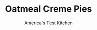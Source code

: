 ---
layout: ../../layouts/MarkdownPostLayout.astro
title: Oatmeal Creme Pies
author: America's Test Kitchen
pubDate: 2023-03-15
description: "All the nostalgic appeal of the classic, baked from scratch in your own kitchen."
image_url: https://res.cloudinary.com/hksqkdlah/image/upload/ar_1:1,c_fill,dpr_2.0,f_auto,fl_lossy.progressive.strip_profile,g_faces:auto,q_auto:low,w_344/SFS_OatmealCremePies-43_z883fj
tags: ["Desserts or Baked Goods","American","Dessert Pies"]
calories: 5435
protein: 3
carbohydrates: 46
fats: 15
fiber: 1
ingredients: ["1 cup (5 ounces), all-purpose flour","1 teaspoon, table salt","¾ teaspoon, baking soda","3 cups (9 ounces), old-fashioned rolled oats","½ cup (3 ounces), raisins","¾ cup packed (5¼ ounces), dark brown sugar","½ cup (3½ ounces), granulated sugar","½ cup, vegetable oil","4 tablespoons, unsalted butter, melted","2 teaspoons, molasses","¼ teaspoon, ground cinnamon","1 , large egg plus 1 large yolk","1 teaspoon, vanilla extract","5 ounces (1¼ cups) Fluff brand, marshmallow creme","¾ cup (3 ounces), confectioners' sugar","6 tablespoons, unsalted butter, softened","½ teaspoon, vanilla extract","¼ teaspoon, table salt"]
serves: 16
time: "1½ hours, plus 50 minutes cooling"
instructions: ["FOR THE COOKIES: Adjust oven rack to middle position and heat oven to 400 degrees. Line 2 rimmed baking sheets with parchment paper. Whisk flour, salt, and baking soda together in medium bowl; set aside. Process oats and raisins in food processor until very finely ground, about 1 minute.","Whisk brown sugar, granulated sugar, oil, melted butter, molasses, and cinnamon in large bowl until smooth. Whisk in egg and yolk and vanilla until smooth. Using wooden spoon or spatula, stir in flour mixture until evenly combined and no dry flour remains. Stir in oat-raisin mixture until evenly distributed. (Mixture will be stiff; once dough begins to stiffen, you can mix with your hands until dough is evenly combined.)","Divide dough into twenty-four 1⅓-ounce portions, about 1½ tablespoons each. Roll dough portions between your hands to form smooth balls. Evenly space dough balls on prepared sheets, 12 balls per sheet. Using your hand or bottom of dry measuring cup, flatten balls to ½-inch thickness.","Bake cookies, 1 sheet at a time, until tops are beginning to crack at edges, 5 to 7 minutes. Let cookies cool on sheet for 5 minutes. Using spatula, transfer cookies to wire rack and let cool completely, about 45 minutes.","FOR THE FILLING: Process all ingredients in now-empty processor until smooth and fluffy, about 30 seconds, scraping down sides of bowl as needed. Transfer to bowl and stir to incorporate any dry sugar.","Spread 1 scant tablespoon creme filling on bottoms (flat sides) of each of 12 cookies. Top with remaining cookies to form sandwiches. Serve. (Assembled cookies can be stored in airtight container for up to 3 days.)"]
nutrition: ["136 mg Potassium, K","97 mg Phosphorus, P","23 mg Calcium, Ca","1 mg Iron, Fe","50 mg Magnesium, Mg","180 mg Sodium, Na","15 g Total lipid (fat)","7 g Fatty acids, total monounsaturated","1 g Fatty acids, total polyunsaturated","30 mg Cholesterol","5 g Fatty acids, total saturated","1 g Fiber, total dietary","13 µg Folic acid","9 µg Folate, food","27 g Sugars, total","1 µg Vitamin K (phylloquinone)","9 g Water","47 g Carbohydrate, by difference","33 µg Folate, DFE","3 g Protein","1 mg Vitamin E (alpha-tocopherol)","65 µg Vitamin A, RAE","46 g Carbohydrates (net)","339 kcal Energy","23 g Sugars, added","5435 calories"]
notes: "Regular old-fashioned rolled oats work best in this recipe. Do not use extra-thick rolled oats, as they will bake up tough in the cookies. For cookies with just the right amount of spread and chew, we strongly recommend that you weigh your ingredients. The cookies will seem underdone when you pull them from the oven. This is OK; they will continue to bake as they cool on the baking sheet for 5 minutes. This method ensures that the cookies remain chewy once they have cooled."
---